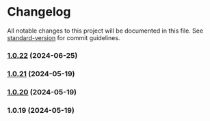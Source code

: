 # Changelog

All notable changes to this project will be documented in this file. See [standard-version](https://github.com/conventional-changelog/standard-version) for commit guidelines.

### [1.0.22](https://github.com/acrool/acrool-js-logger/compare/v1.0.21...v1.0.22) (2024-06-25)

### [1.0.21](https://github.com/acrool/acrool-js-logger/compare/v1.0.20...v1.0.21) (2024-05-19)

### [1.0.20](https://github.com/acrool/acrool-js-logger/compare/v1.0.19...v1.0.20) (2024-05-19)

### 1.0.19 (2024-05-19)
